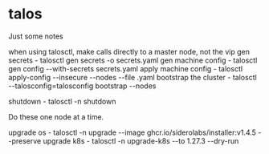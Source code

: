 # talos

Just some notes

when using talosctl, make calls directly to a master node, not the vip
gen secrets - talosctl gen secrets -o secrets.yaml
gen machine config - talosctl gen config --with-secrets secrets.yaml <cluster-name> <cluster-endpoint>
apply machine config - talosctl apply-config --insecure --nodes <node-ip> --file <config>.yaml
bootstrap the cluster - talosctl --talosconfig=talosconfig bootstrap --nodes <endpoint-ip>

shutdown - talosctl -n <node-ip> shutdown

Do these one node at a time.

upgrade os - talosctl -n <node> upgrade --image ghcr.io/siderolabs/installer:v1.4.5 --preserve
upgrade k8s - talosctl -n <node> upgrade-k8s --to 1.27.3 --dry-run
